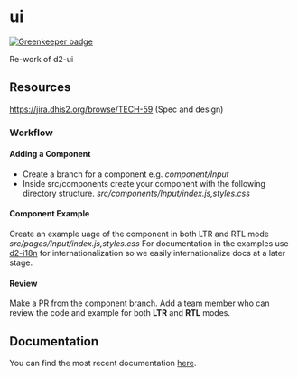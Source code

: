 # ui

[![Greenkeeper badge](https://badges.greenkeeper.io/dhis2/ui.svg)](https://greenkeeper.io/)

Re-work of d2-ui

## Resources
https://jira.dhis2.org/browse/TECH-59 (Spec and design)

### Workflow

#### Adding a Component
- Create a branch for a component e.g. _component/Input_
- Inside src/components create your component with the following directory structure. _src/components/Input/index.js,styles.css_

#### Component Example
Create an example uage of the component in both LTR and RTL mode _src/pages/Input/index.js,styles.css_
For documentation in the examples use [d2-i18n](https://github.com/dhis2/d2-i18n) for internationalization so we easily internationalize docs at a later stage.

#### Review
Make a PR from the component branch. Add a team member who can review the code and example for both **LTR** and **RTL** modes.

## Documentation
You can find the most recent documentation [here](https://github.com/facebookincubator/create-react-app/blob/master/packages/react-scripts/template/README.md).
